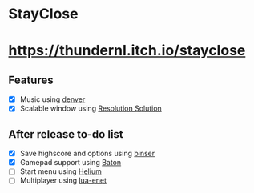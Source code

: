 # StayClose

# https://thundernl.itch.io/stayclose

## Features
- [x] Music using [denver](https://github.com/superzazu/denver.lua)
- [x] Scalable window using [Resolution Solution](https://github.com/Vovkiv/resolution_solution)

## After release to-do list
- [x] Save highscore and options using [binser](https://github.com/bakpakin/binser)
- [x] Gamepad support using [Baton](https://github.com/tesselode/baton)
- [ ] Start menu using [Helium](https://github.com/qeffects/helium)
- [ ] Multiplayer using [lua-enet](https://love2d.org/wiki/lua-enet)
